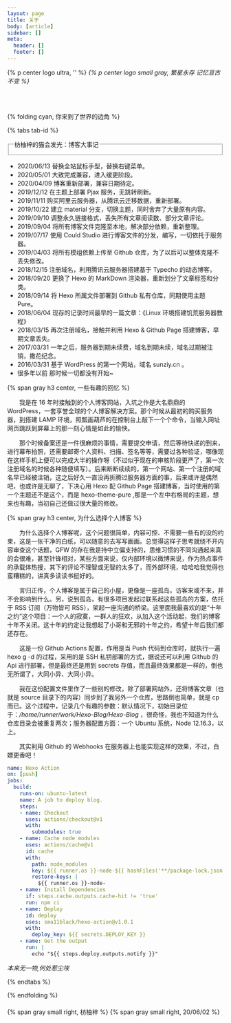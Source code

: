 ```yaml
---
layout: page
title: 关于
body: [article]
sidebar: []
meta:
  header: []
  footer: []
---
```


{% p center logo ultra, '<i class="fal fa-dagger" style="color: #a6d5fa" title="爱我"></i>' %}
*{% p center logo small gray, 繁星永存 记忆亘古不变 %}*

<br>
<br>

{% folding cyan, 你来到了世界的边角 %}

{% tabs tab-id %}

<!-- tab  <i class="fal fa-kiwi-bird"></i><i style="font-weight: normal;font-style: normal;">&nbsp;博客大事记</i> -->

<div>
    <fieldset class="elem-field field-title">
        <legend>枋柚梓的猫会发光：博客大事记</legend>
    </fieldset>
    <ul class="timeline">
        <li class="timeline-item">
            <i class="fal fa-bat timeline-axis"></i>
            <div class="timeline-content timeline-content-text">
                <div class="timeline-title">2020/06/13 替换全站鼠标手型，替换右键菜单。</div>
            </div>
        </li>
        <li class="timeline-item">
            <i class="fal fa-genderless timeline-axis"></i>
            <div class="timeline-content timeline-content-text">
                <div class="timeline-title">2020/05/01 大致完成兼容，进入缓更阶段。</div>
            </div>
        </li>
        <li class="timeline-item">
            <i class="fal fa-genderless timeline-axis"></i>
            <div class="timeline-content timeline-content-text">
                <div class="timeline-title">2020/04/09 博客重新部署，兼容日期待定。</div>
            </div>
        </li>
        <li class="timeline-item">
            <i class="fal fa-siren-on timeline-axis"></i>
            <div class="timeline-content timeline-content-text">
                <div class="timeline-title">2019/12/12 在主题上部署 Pjax 服务，无跳转刷新。</div>
            </div>
        </li>
        <li class="timeline-item">
            <i class="fal fa-splotch timeline-axis"></i>
            <div class="timeline-content timeline-content-text">
                <div class="timeline-title">2019/11/11 购买阿里云服务器，从腾讯云迁移数据，重新部署。</div>
            </div>
        </li>
        <li class="timeline-item">
            <i class="fal fa-genderless timeline-axis"></i>
            <div class="timeline-content timeline-content-text">
                <div class="timeline-title">2019/10/22 建立 material 分支，切换主题，同时舍弃了大量原有内容。</div>
            </div>
        </li>
        <li class="timeline-item">
            <i class="fal fa-gingerbread-man timeline-axis"></i>
            <div class="timeline-content timeline-content-text">
                <div class="timeline-title">2019/09/10 调整永久链接格式，丢失所有文章阅读数、部分文章评论。</div>
            </div>
        </li>
        <li class="timeline-item">
            <i class="fal fa-genderless timeline-axis"></i>
            <div class="timeline-content timeline-content-text">
                <div class="timeline-title">2019/09/04 将所有博客文件克隆至本地，解决部分依赖，重新整理。</div>
            </div>
        </li>
        <li class="timeline-item">
            <i class="fal fa-genderless timeline-axis"></i>
            <div class="timeline-content timeline-content-text">
                <div class="timeline-title">2019/07/17 使用 Could Studio 进行博客文件的分发，编写，一切依托于服务器。</div>
            </div>
        </li>
        <li class="timeline-item">
            <i class="fal fa-genderless timeline-axis"></i>
            <div class="timeline-content timeline-content-text">
                <div class="timeline-title">2019/04/03 将所有模组依赖上传至 Github 仓库，为了以后可以整体克隆不丢失修改。</div>
            </div>
        </li>
        <li class="timeline-item">
            <i class="fal fa-socks timeline-axis"></i>
            <div class="timeline-content timeline-content-text">
                <div class="timeline-title">2018/12/15 注册域名，利用腾讯云服务器搭建基于 Typecho 的动态博客。</div>
            </div>
        </li>
        <li class="timeline-item">
            <i class="fal fa-genderless timeline-axis"></i>
            <div class="timeline-content timeline-content-text">
                <div class="timeline-title">2018/09/20 更换了 Hexo 的 MarkDown 渲染器，重新划分了文章标签和分类。</div>
            </div>
        </li>
        <li class="timeline-item">
            <i class="fal fa-genderless timeline-axis"></i>
            <div class="timeline-content timeline-content-text">
                <div class="timeline-title">2018/09/14 将 Hexo 所属文件部署到 Github 私有仓库，同期使用主题 Pure。</div>
            </div>
        </li>
        <li class="timeline-item">
            <i class="fal fa-genderless timeline-axis"></i>
            <div class="timeline-content timeline-content-text">
                <div class="timeline-title">2018/06/04 现存的记录时间最早的一篇文章：《Linux 环境搭建饥荒服务器教程》</div>
            </div>
        </li>
        <li class="timeline-item">
            <i class="fal fa-narwhal timeline-axis"></i>
            <div class="timeline-content timeline-content-text">
                <div class="timeline-title">2018/03/15 再次注册域名，接触并利用 Hexo & Github Page 搭建博客，早期文章丢失。</div>
            </div>
        </li>
        <li class="timeline-item">
            <i class="fal fa-skull timeline-axis"></i>
            <div class="timeline-content timeline-content-text">
                <div class="timeline-title">2017/03/31 一年之后，服务器到期未续费，域名到期未续，域名过期被注销，撒花纪念。</div>
            </div>
        </li>
        <li class="timeline-item">
            <i class="fal fa-genderless timeline-axis"></i>
            <div class="timeline-content timeline-content-text">
                <div class="timeline-title">2016/03/31 基于 WordPress 的第一个网站，域名 <span class="bb_spoiler" title="可惜已经被注销了">sunziy.cn</span> 。</div>
            </div>
        </li>
        <li class="timeline-item">
            <i class="fal fa-fan fa-spin timeline-axis"></i>
            <div class="timeline-content timeline-content-text">
                <div class="timeline-title">很多年以前 那时候一切都没有开始~</div>
            </div>
        </li>
    </ul>
</div>

<!-- endtab -->

<!-- tab <i class="fal fa-kiss-wink-heart"></i><i style="font-weight: normal;font-style: normal;">&nbsp;关于本站</i> -->

{% span gray h3 center, 一些有趣的回忆 %}

&emsp;&emsp;我是在 16 年时接触到的个人博客网站，入坑之作是大名鼎鼎的 WordPress，一套享誉全球的个人博客解决方案。那个时候从最初的购买服务器，到搭建 LAMP 环境，照瓢画葫芦的在控制台上敲下一个个命令，当输入网址网页跳跃到屏幕上的那一刻心情是如此的愉快。

&emsp;&emsp;那个时候备案还是一件很麻烦的事情，需要提交申请，然后等待快递的到来，进行幕布拍照，还需要邮寄个人资料、扫描、签名等等，需要过各种验证，哪像现在这样手机上便可以完成大半的操作呀（不过似乎现在的审核阶段更严了，第一次注册域名的时候各种随便填写）。后来断断续续的，第一个网站、第一个注册的域名早已经被注销，这之后好久一直没再折腾过服务器方面的事，后来或许是偶然吧，也或许是无聊了，下决心用 Hexo 配 Github Page 搭建博客，当时使用的第一个主题还不是这个，而是 hexo-theme-pure ,那是一个左中右格局的主题，想来也有趣，当初自己还做过很大量的修改。

{% span gray h3 center, 为什么选择个人博客 %}

&emsp;&emsp;为什么选择个人博客呢，这个问题很简单，内容可控、不需要一些有的没的约束，这是一张干净的白纸，可以随意的去写写画画。总觉得这样子思考就绕不开内容审查这个话题，GFW 的存在我是持中立偏支持的，思维习惯的不同沟通起来真的会很难，甚至针锋相对，某些方面来说，仅内部环境以微博来说，作为热点事件的承载体热搜，其下的评论不理智或无智的太多了，而外部环境，哈哈哈我觉得也蛮糟糕的，讲真多读读书挺好的。

&emsp;&emsp;言归正传，个人博客是属于自己的小屋，更像是一座孤岛，访客来或不来，并不会影响到什么。另，说到孤岛，有很多项目发起过联系起这些孤岛的方案，依托于 RSS 订阅（万物皆可 RSS），架起一座沟通的桥梁。这里面我最喜欢的是“十年之约”这个项目：一个人的寂寞，一群人的狂欢，从加入这个活动起，我们的博客十年不关闭。这十年的约定让我想起了小哥和无邪的十年之约，希望十年后我们都还存在。

<div style="display: none">

{% span gray h3 center,关于我 %}

&emsp;&emsp;关于我？不可能的，写是不可能写的，无意泄露的不算，主动暴漏那是不存在滴~

</div>

<!-- endtab -->

<!-- tab <i class="fal fa-code-branch"></i><i style="font-weight: normal;font-style: normal;">&nbsp;自动部署</i> -->

&emsp;&emsp;这是一份 Github Actions 配置，作用是当 Push 代码到仓库时，就执行一遍 hexo g -d 的过程，采用的是 SSH 私钥部署的方式，据说还可以利用 Github 的 Api 进行部署，但是最终还是用到 secrets 存值，而且最终效果都是一样的，倒也无所谓了，大同小异、大同小异。

&emsp;&emsp;我在这份配置文件里作了一些别的修改，除了部署网站外，还将博客文章（也就是 source 目录下的内容）同步到了我另外一个仓库，思路倒也简单，就是 cp 而已。这个过程中，记录几个有趣的参数：默认情况下，初始目录位于：*/home/runner/work/Hexo-Blog/Hexo-Blog* ，很奇怪，我也不知道为什么仓库目录会被重复两次；服务器配置方面：一个 Ubuntu 系统，Node 12.16.3，以上。

&emsp;&emsp;其实利用 Github 的 Webhooks 在服务器上也能实现这样的效果，不过，白嫖更香吧！

```yml
name: Hexo Action
on: [push]
jobs:
  build:
    runs-on: ubuntu-latest
    name: A job to deploy blog.
    steps:
    - name: Checkout
      uses: actions/checkout@v1
      with:
        submodules: true
    - name: Cache node modules
      uses: actions/cache@v1
      id: cache
      with:
        path: node_modules
        key: ${{ runner.os }}-node-${{ hashFiles('**/package-lock.json') }}
        restore-keys: |
          ${{ runner.os }}-node-
    - name: Install Dependencies
      if: steps.cache.outputs.cache-hit != 'true'
      run: npm ci
    - name: Deploy
      id: deploy
      uses: sma11black/hexo-action@v1.0.1
      with:
        deploy_key: ${{ secrets.DEPLOY_KEY }}
    - name: Get the output
      run: |
        echo "${{ steps.deploy.outputs.notify }}"
```

<!-- endtab -->

<!-- tab <i class="fal fa-fingerprint"></i> -->

*本来无一物,何处惹尘埃*

<!-- endtab -->

{% endtabs %}

{% endfolding %}

<div style="margin-top: 20px;"></div>

{% span gray small right, 枋柚梓 %}
{% span gray small right, 20/06/02 %}

<div style="margin-top: -50px;"></div>

